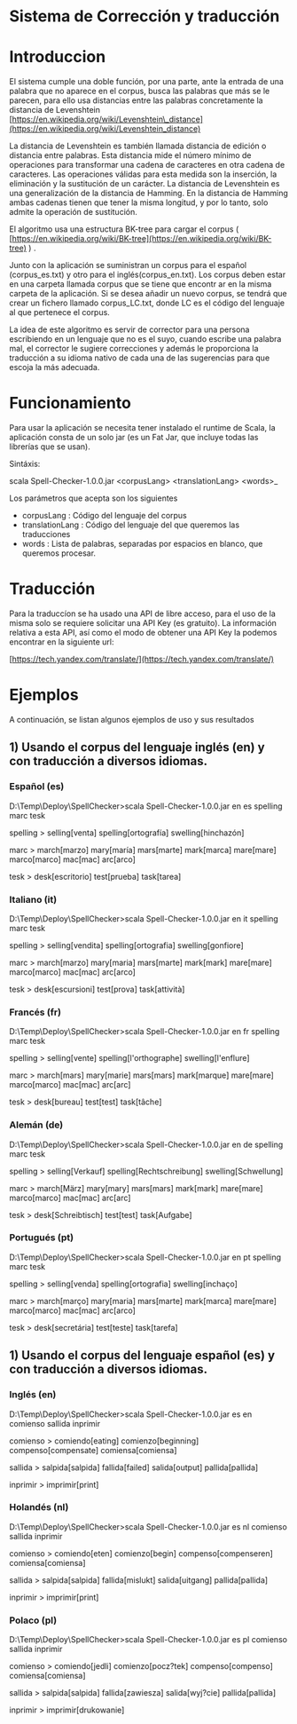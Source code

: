 # Sistema de Corrección y traducción



# Introduccion

El sistema cumple una doble función, por una parte, ante la entrada de una palabra que no aparece en el corpus, busca las palabras que más se le parecen, para ello usa distancias entre las palabras concretamente la distancia de Levenshtein [https://en.wikipedia.org/wiki/Levenshtein\_distance](https://en.wikipedia.org/wiki/Levenshtein_distance)

La distancia de Levenshtein es también llamada distancia de edición o distancia entre palabras. Esta distancia mide el número mínimo de operaciones para transformar una cadena de caracteres en otra cadena de caracteres. Las operaciones válidas para esta medida son la inserción, la eliminación y la sustitución de un carácter. La distancia de Levenshtein es una generalización de la distancia de Hamming. En la distancia de Hamming ambas cadenas tienen que tener la misma longitud, y por lo tanto, solo admite la operación de sustitución.

El algoritmo usa una estructura BK-tree para cargar el corpus ( [https://en.wikipedia.org/wiki/BK-tree](https://en.wikipedia.org/wiki/BK-tree) ) .

Junto con la aplicación se suministran un corpus para el español (corpus\_es.txt) y otro para el inglés(corpus\_en.txt). Los corpus deben estar en una carpeta llamada corpus que se tiene que encontr ar en la misma carpeta de la aplicación. Si se desea añadir un nuevo corpus, se tendrá que crear un fichero llamado corpus\_LC.txt, donde LC es el código del lenguaje al que pertenece el corpus.

La idea de este algoritmo es servir de corrector para una persona escribiendo en un lenguaje que no es el suyo, cuando escribe una palabra mal, el corrector le sugiere correcciones y además le proporciona la traducción a su idioma nativo de cada una de las sugerencias para que escoja la más adecuada.

# Funcionamiento

Para usar la aplicación se necesita tener instalado el runtime de Scala, la aplicación consta de un solo jar (es un Fat Jar, que incluye todas las librerías que se usan).

Sintáxis:

scala Spell-Checker-1.0.0.jar &lt;corpusLang&gt; &lt;translationLang&gt; &lt;words&gt;_

Los parámetros que acepta son los siguientes

- corpusLang :         Código del lenguaje del corpus
- translationLang :         Código del lenguaje del que queremos las traducciones
- words :         Lista de palabras, separadas por espacios en blanco, que queremos procesar.

# Traducción

Para la traduccíon se ha usado una API de libre acceso, para el uso de la misma solo se requiere solicitar una API Key (es gratuito). La información relativa a esta API, así como el modo de obtener una API Key la podemos encontrar en la siguiente url:

[https://tech.yandex.com/translate/](https://tech.yandex.com/translate/)

# Ejemplos

A continuación, se listan algunos ejemplos de uso y sus resultados

## 1) Usando el corpus del lenguaje inglés (en) y con traducción a diversos idiomas.

### Español (es)

D:\Temp\Deploy\SpellChecker&gt;scala Spell-Checker-1.0.0.jar en es spelling marc tesk

spelling &gt; selling[venta] spelling[ortografía] swelling[hinchazón]

marc &gt; march[marzo] mary[maría] mars[marte] mark[marca] mare[mare] marco[marco] mac[mac] arc[arco]

tesk &gt; desk[escritorio] test[prueba] task[tarea]

### Italiano (it)

D:\Temp\Deploy\SpellChecker&gt;scala Spell-Checker-1.0.0.jar en it spelling marc tesk

spelling &gt; selling[vendita] spelling[ortografia] swelling[gonfiore]

marc &gt; march[marzo] mary[maria] mars[marte] mark[mark] mare[mare] marco[marco] mac[mac] arc[arco]

tesk &gt; desk[escursioni] test[prova] task[attività]

### Francés (fr)

D:\Temp\Deploy\SpellChecker&gt;scala Spell-Checker-1.0.0.jar en fr spelling marc tesk

spelling &gt; selling[vente] spelling[l&#39;orthographe] swelling[l&#39;enflure]

marc &gt; march[mars] mary[marie] mars[mars] mark[marque] mare[mare] marco[marco] mac[mac] arc[arc]

tesk &gt; desk[bureau] test[test] task[tâche]

### Alemán (de)

D:\Temp\Deploy\SpellChecker&gt;scala Spell-Checker-1.0.0.jar en de spelling marc tesk

spelling &gt; selling[Verkauf] spelling[Rechtschreibung] swelling[Schwellung]

marc &gt; march[März] mary[mary] mars[mars] mark[mark] mare[mare] marco[marco] mac[mac] arc[arc]

tesk &gt; desk[Schreibtisch] test[test] task[Aufgabe]

### Portugués (pt)

D:\Temp\Deploy\SpellChecker&gt;scala Spell-Checker-1.0.0.jar en pt spelling marc tesk

spelling &gt; selling[venda] spelling[ortografia] swelling[inchaço]

marc &gt; march[março] mary[maria] mars[marte] mark[marca] mare[mare] marco[marco] mac[mac] arc[arco]

tesk &gt; desk[secretária] test[teste] task[tarefa]



## 1) Usando el corpus del lenguaje español (es) y con traducción a diversos idiomas.

### Inglés (en)

D:\Temp\Deploy\SpellChecker&gt;scala Spell-Checker-1.0.0.jar es en comienso sallida inprimir

comienso &gt; comiendo[eating] comienzo[beginning] compenso[compensate] comiensa[comiensa]

sallida &gt; salpida[salpida] fallida[failed] salida[output] pallida[pallida]

inprimir &gt; imprimir[print]

### Holandés (nl)

D:\Temp\Deploy\SpellChecker&gt;scala Spell-Checker-1.0.0.jar es nl comienso sallida inprimir

comienso &gt; comiendo[eten] comienzo[begin] compenso[compenseren] comiensa[comiensa]

sallida &gt; salpida[salpida] fallida[mislukt] salida[uitgang] pallida[pallida]

inprimir &gt; imprimir[print]

### Polaco (pl)

D:\Temp\Deploy\SpellChecker&gt;scala Spell-Checker-1.0.0.jar es pl comienso sallida inprimir

comienso &gt; comiendo[jedli] comienzo[pocz?tek] compenso[compenso] comiensa[comiensa]

sallida &gt; salpida[salpida] fallida[zawiesza] salida[wyj?cie] pallida[pallida]

inprimir &gt; imprimir[drukowanie]